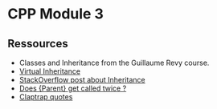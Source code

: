 # CPP Module 3

## Ressources

* Classes and Inheritance from the Guillaume Revy course.
* [Virtual Inheritance](https://en.wikipedia.org/wiki/Virtual_inheritance)
* [StackOverflow post about Inheritance](https://stackoverflow.com/questions/2659116/how-does-virtual-inheritance-solve-the-diamond-multiple-inheritance-ambiguit)
* [Does {Parent} get called twice ?](https://stackoverflow.com/questions/7405839/are-multiple-inherited-constructors-called-multiple-times)
* [Claptrap quotes](https://borderlands.fandom.com/wiki/Claptrap/Quotes)
